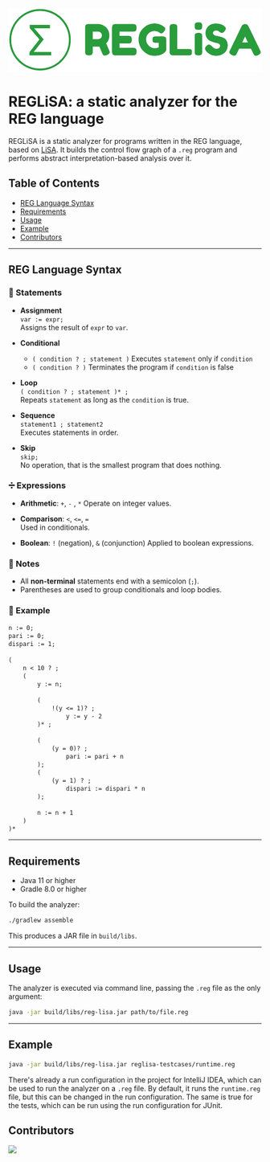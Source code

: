 <img src="logo/reg-lisa-logo.png">

# REGLiSA: a static analyzer for the REG language

REGLiSA is a static analyzer for programs written in the REG language, based on [LiSA](https://github.com/lisa-analyzer/lisa/). It builds the control flow graph of a `.reg` program and performs abstract interpretation-based analysis over it.

## Table of Contents

- [REG Language Syntax](#reg-language-syntax)
- [Requirements](#requirements)
- [Usage](#usage)
- [Example](#example)
- [Contributors](#contributors)

---

## REG Language Syntax

### 🧱 Statements

- **Assignment**  
  `var := expr;`  
  Assigns the result of `expr` to `var`.

- **Conditional**  
  - `( condition ? ; statement )` Executes `statement` only if `condition`
  - `( condition ? )` Terminates the program if `condition` is false

- **Loop**  
  `( condition ? ; statement )* ;`  
  Repeats `statement` as long as the `condition` is true.

- **Sequence**  
  `statement1 ; statement2`  
  Executes statements in order.

- **Skip**  
  `skip;`  
  No operation, that is the smallest program that does nothing.

### ➗ Expressions

- **Arithmetic**: `+`, `-` , `*`
  Operate on integer values.

- **Comparison**: `<`, `<=`, `=`  
  Used in conditionals.

- **Boolean**: `!` (negation), `&` (conjunction)
  Applied to boolean expressions.

### 📌 Notes

- All __non-terminal__ statements end with a semicolon (`;`).
- Parentheses are used to group conditionals and loop bodies.

### 📜 Example

```reg
n := 0;
pari := 0;
dispari := 1;

(
    n < 10 ? ;
    (
        y := n;

        (
            !(y <= 1)? ;
                y := y - 2
        )* ;

        (
            (y = 0)? ;
                pari := pari + n
        );
        (
            (y = 1) ? ;
                dispari := dispari * n
        );

        n := n + 1
    )
)*
```

---

## Requirements

- Java 11 or higher
- Gradle 8.0 or higher

To build the analyzer:

```bash
./gradlew assemble
```

This produces a JAR file in `build/libs`.

---

## Usage

The analyzer is executed via command line, passing the `.reg` file as the only argument:

```bash
java -jar build/libs/reg-lisa.jar path/to/file.reg
```

---

## Example

```bash
java -jar build/libs/reg-lisa.jar reglisa-testcases/runtime.reg
```

There's already a run configuration in the project for IntelliJ IDEA, which can be used to run the analyzer on a `.reg` file.
By default, it runs the `runtime.reg` file, but this can be changed in the run configuration.
The same is true for the tests, which can be run using the run configuration for JUnit.

## Contributors

<a href="https://github.com/lisa-analyzer/reg-lisa/graphs/contributors">
  <img src="https://contrib.rocks/image?repo=lisa-analyzer/reg-lisa" />
</a>